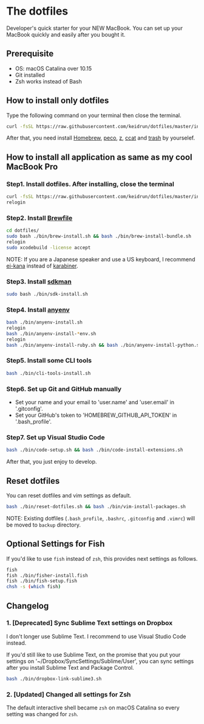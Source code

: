 # The dotfiles

Developer's quick starter for your NEW MacBook.
You can set up your MacBook quickly and easily after you bought it.

## Prerequisite

- OS: macOS Catalina over 10.15
- Git installed
- Zsh works instead of Bash

## How to install only dotfiles

Type the following command on your terminal then close the terminal.

```bash
curl -fsSL https://raw.githubusercontent.com/keidrun/dotfiles/master/install.sh | bash
```

After that, you need install [Homebrew](https://brew.sh/ 'Homebrew'), [peco](https://github.com/peco/peco 'peco'), [z](https://github.com/rupa/z 'z'), [ccat](https://github.com/jingweno/ccat 'ccat') and [trash](http://hasseg.org/trash/ 'trash') by yourselef.

## How to install all application as same as my cool MacBook Pro

### Step1. Install dotfiles. After installing, close the terminal

```bash
curl -fsSL https://raw.githubusercontent.com/keidrun/dotfiles/master/install.sh | bash
relogin
```

### Step2. Install [Brewfile](https://github.com/Homebrew/homebrew-bundle 'Brewfile')

```bash
cd dotfiles/
sudo bash ./bin/brew-install.sh && bash ./bin/brew-install-bundle.sh
relogin
sudo xcodebuild -license accept
```

NOTE: If you are a Japanese speaker and use a US keyboard, I recommend [ei-kana](https://ei-kana.appspot.com/ 'ei-kana') instead of [karabiner](https://pqrs.org/osx/karabiner/index.html.ja 'karabiner').

### Step3. Install [sdkman](https://github.com/sdkman/sdkman-cli 'sdkman')

```bash
sudo bash ./bin/sdk-install.sh
```

### Step4. Install [anyenv](https://github.com/riywo/anyenv 'anyenv')

```bash
bash ./bin/anyenv-install.sh
relogin
bash ./bin/anyenv-install-*env.sh
relogin
bash ./bin/anyenv-install-ruby.sh && bash ./bin/anyenv-install-python.sh && bash ./bin/anyenv-install-node.sh && bash ./bin/anyenv-install-go.sh
```

### Step5. Install some CLI tools

```bash
bash ./bin/cli-tools-install.sh
```

### Step6. Set up Git and GitHub manually

- Set your name and your email to 'user.name' and 'user.email' in '.gitconfig'.
- Set your GitHub's token to 'HOMEBREW_GITHUB_API_TOKEN' in '.bash_profile'.

### Step7. Set up Visual Studio Code

```bash
bash ./bin/code-setup.sh && bash ./bin/code-install-extensions.sh
```

After that, you just enjoy to develop.

## Reset dotfiles

You can reset dotfiles and vim settings as default.

```bash
bash ./bin/reset-dotfiles.sh && bash ./bin/vim-install-packages.sh
```

NOTE: Existing dotfiles (`.bash_profile`, `.bashrc`, `.gitconfig` and `.vimrc`) will be moved to `backup` directory.

## Optional Settings for Fish

If you'd like to use `fish` instead of `zsh`, this provides next settings as follows.

```bash
fish
fish ./bin/fisher-install.fish
fish ./bin/fish-setup.fish
chsh -s (which fish)
```

## Changelog

### 1. [Deprecated] Sync Sublime Text settings on Dropbox

I don't longer use Sublime Text. I recommend to use Visual Studio Code instead.

If you'd still like to use Sublime Text, on the promise that you put your settings on '~/Dropbox/SyncSettings/Sublime/User', you can sync settings after you install Sublime Text and Package Control.

```bash
bash ./bin/dropbox-link-sublime3.sh
```

### 2. [Updated] Changed all settings for Zsh

The default interactive shell became `zsh` on macOS Catalina so every setting was changed for `zsh`.
